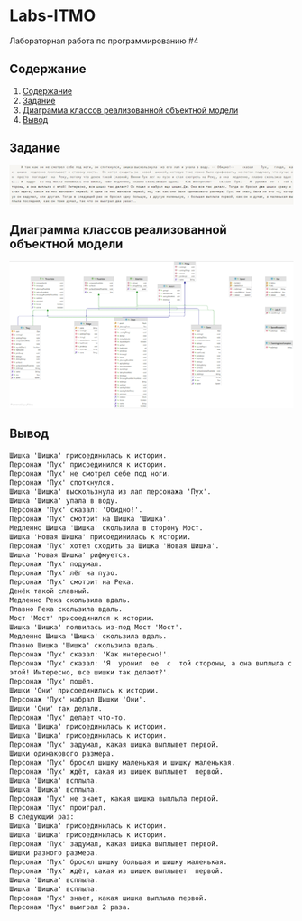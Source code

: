# Labs-ITMO
Лабораторная работа по программированию #4

## Содержание

1. [Содержание](#содержание)
1. [Задание](#задание)
1. [Диаграмма классов реализованной объектной модели](#диаграмма)
1. [Вывод ](#вывод)

## Задание

<p align="center">
    <img src = "https://github.com/anya-yarusova/Labs-ITMO/blob/master/lab-04/sources/task_lab_04.png"/>
</p>


## Диаграмма классов реализованной объектной модели

<p align="center">
    <img src = "https://github.com/anya-yarusova/Labs-ITMO/blob/master/lab-04/sources/uml_lab_04.png"/>
</p>

## Вывод 

```
Шишка 'Шишка' присоединилась к истории.
Персонаж 'Пух' присоединился к истории.
Персонаж 'Пух' не смотрел себе под ноги.
Персонаж 'Пух' споткнулся.
Шишка 'Шишка' выскользнула из лап персонажа 'Пух'.
Шишка 'Шишка' упала в воду.
Персонаж 'Пух' сказал: 'Обидно!'.
Персонаж 'Пух' смотрит на Шишка 'Шишка'.
Медленно Шишка 'Шишка' скользила в сторону Мост.
Шишка 'Новая Шишка' присоединилась к истории.
Персонаж 'Пух' хотел сходить за Шишка 'Новая Шишка'.
Шишка 'Новая Шишка' рифмуется.
Персонаж 'Пух' подумал.
Персонаж 'Пух' лёг на пузо.
Персонаж 'Пух' смотрит на Река.
Денёк такой славный.
Медленно Река скользила вдаль.
Плавно Река скользила вдаль.
Мост 'Мост' присоединился к истории.
Шишка 'Шишка' появилась из-под Мост 'Мост'.
Медленно Шишка 'Шишка' скользила вдаль.
Плавно Шишка 'Шишка' скользила вдаль.
Персонаж 'Пух' сказал: 'Как интересно!'.
Персонаж 'Пух' сказал: 'Я  уронил  ее  с  той стороны, а она выплыла с этой! Интересно, все шишки так делают?'.
Персонаж 'Пух' пошёл.
Шишки 'Они' присоединились к истории.
Персонаж 'Пух' набрал Шишки 'Они'.
Шишки 'Они' так делали.
Персонаж 'Пух' делает что-то.
Шишка 'Шишка' присоединилась к истории.
Шишка 'Шишка' присоединилась к истории.
Персонаж 'Пух' задумал, какая шишка выплывет первой.
Шишки одинакового размера.
Персонаж 'Пух' бросил шишку маленькая и шишку маленькая.
Персонаж 'Пух' ждёт, какая из шишек выплывет  первой.
Шишка 'Шишка' всплыла.
Шишка 'Шишка' всплыла.
Персонаж 'Пух' не знает, какая шишка выплыла первой.
Персонаж 'Пух' проиграл.
В следующий раз:
Шишка 'Шишка' присоединилась к истории.
Шишка 'Шишка' присоединилась к истории.
Персонаж 'Пух' задумал, какая шишка выплывет первой.
Шишки разного размера.
Персонаж 'Пух' бросил шишку большая и шишку маленькая.
Персонаж 'Пух' ждёт, какая из шишек выплывет  первой.
Шишка 'Шишка' всплыла.
Шишка 'Шишка' всплыла.
Персонаж 'Пух' знает, какая шишка выплыла первой.
Персонаж 'Пух' выиграл 2 раза.

```
